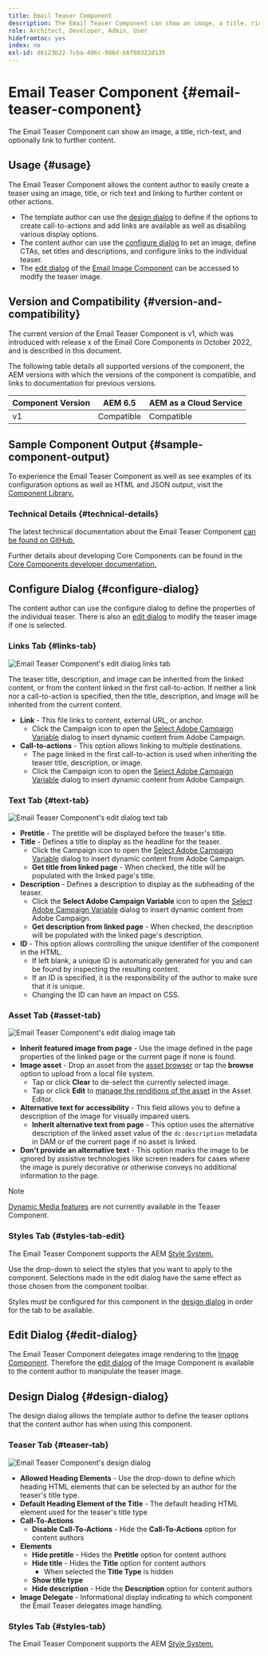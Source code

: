 ```yaml
---
title: Email Teaser Component
description: The Email Teaser Component can show an image, a title, rich-text, and optionally link to further content.
role: Architect, Developer, Admin, User
hidefromtoc: yes
index: no
exl-id: d6123b22-7cba-406c-986d-b6f00322d135
---
```

# Email Teaser Component {#email-teaser-component}

The Email Teaser Component can show an image, a title, rich-text, and optionally link to further content.

## Usage {#usage}

The Email Teaser Component allows the content author to easily create a teaser using an image, title, or rich text and linking to further content or other actions.

* The template author can use the [design dialog](#design-dialog) to define if the options to create call-to-actions and add links are available as well as disabling various display options.
* The content author can use the [configure dialog](#configure-dialog) to set an image, define CTAs, set titles and descriptions, and configure links to the individual teaser.
* The [edit dialog](image.md#edit-dialog) of the [Email Image Component](image.md) can be accessed to modify the teaser image.

## Version and Compatibility {#version-and-compatibility}

The current version of the Email Teaser Component is v1, which was introduced with release x of the Email Core Components in October 2022, and is described in this document.  
  
The following table details all supported versions of the component, the AEM versions with which the versions of the component is compatible, and links to documentation for previous versions.

|Component Version |AEM 6.5 |AEM as a Cloud Service|
|---|---|---|
|v1 |Compatible | Compatible|

## Sample Component Output {#sample-component-output}

To experience the Email Teaser Component as well as see examples of its configuration options as well as HTML and JSON output, visit the [Component Library.](https://adobe.com/go/aem_cmp_library_email_teaser)

### Technical Details {#technical-details}

The latest technical documentation about the Email Teaser Component [can be found on GitHub.](https://adobe.com/go/aem_cmp_tech_email_teaser_v1)

Further details about developing Core Components can be found in the [Core Components developer documentation.](/help/developing/overview.md)

## Configure Dialog {#configure-dialog}

The content author can use the configure dialog to define the properties of the individual teaser. There is also an [edit dialog](#edit-dialog) to modify the teaser image if one is selected.

### Links Tab {#links-tab}

![Email Teaser Component's edit dialog links tab](/help/email/assets/email-teaser-edit-links.png)

The teaser title, description, and image can be inherited from the linked content, or from the content linked in the first call-to-action. If neither a link nor a call-to-action is specified, then the title, description, and image will be inherited from the current content.

* **Link** - This file links to content, external URL, or anchor.
  * Click the Campaign icon to open the [Select Adobe Campaign Variable](/help/email/campaign-variables.md) dialog to insert dynamic content from Adobe Campaign.
* **Call-to-actions** - This option allows linking to multiple destinations.
  * The page linked in the first call-to-action is used when inheriting the teaser title, description, or image.
  * Click the Campaign icon to open the [Select Adobe Campaign Variable](/help/email/campaign-variables.md) dialog to insert dynamic content from Adobe Campaign.

### Text Tab {#text-tab}

![Email Teaser Component's edit dialog text tab](/help/email/assets/email-teaser-edit-text.png)

* **Pretitle** - The pretitle will be displayed before the teaser's title.
* **Title** - Defines a title to display as the headline for the teaser.
  * Click the Campaign icon to open the [Select Adobe Campaign Variable](/help/email/campaign-variables.md) dialog to insert dynamic content from Adobe Campaign.
  * **Get title from linked page** -  When checked, the title will be populated with the linked page's title.
* **Description** - Defines a description to display as the subheading of the teaser.
  * Click the **Select Adobe Campaign Variable** icon to open the [Select Adobe Campaign Variable](/help/email/campaign-variables.md) dialog to insert dynamic content from Adobe Campaign.
  * **Get description from linked page** - When checked, the description will be populated with the linked page's description.
* **ID** - This option allows controlling the unique identifier of the component in the HTML.
  * If left blank, a unique ID is automatically generated for you and can be found by inspecting the resulting content.
  * If an ID is specified, it is the responsibility of the author to make sure that it is unique.
  * Changing the ID can have an impact on CSS.

### Asset Tab {#asset-tab}

![Email Teaser Component's edit dialog image tab](/help/email/assets/email-teaser-edit-image.png)

* **Inherit featured image from page** - Use the image defined in the page properties of the linked page or the current page if none is found.
* **Image asset** - Drop an asset from the [asset browser](https://experienceleague.adobe.com/docs/experience-manager-cloud-service/sites/authoring/fundamentals/environment-tools.html) or tap the **browse** option to upload from a local file system.
  * Tap or click **Clear** to de-select the currently selected image.
  * Tap or click **Edit** to [manage the renditions of the asset](https://experienceleague.adobe.com/docs/experience-manager-cloud-service/assets/manage/manage-digital-assets.html) in the Asset Editor.
* **Alternative text for accessibility** - This field allows you to define a description of the image for visually impaired users.
  * **Inherit alternative text from page** - This option uses the alternative description of the linked asset value of the `dc:description` metadata in DAM or of the current page if no asset is linked.
* **Don't provide an alternative text** - This option marks the image to be ignored by assistive technologies like screen readers for cases where the image is purely decorative or otherwise conveys no additional information to the page.

>[!NOTE]
>
>[Dynamic Media features](image.md#dynamic-media) are not currently available in the Teaser Component.

### Styles Tab {#styles-tab-edit}

The Email Teaser Component supports the AEM [Style System.](/help/get-started/authoring.md#component-styling)

Use the drop-down to select the styles that you want to apply to the component. Selections made in the edit dialog have the same effect as those chosen from the component toolbar.

Styles must be configured for this component in the [design dialog](#design-dialog) in order for the tab to be available.

## Edit Dialog {#edit-dialog}

The Email Teaser Component delegates image rendering to the [Image Component](image.md). Therefore the [edit dialog](image.md#edit-dialog) of the Image Component is available to the content author to manipulate the teaser image.

## Design Dialog {#design-dialog}

The design dialog allows the template author to define the teaser options that the content author has when using this component.

### Teaser Tab {#teaser-tab}

![Email Teaser Component's design dialog](/help/email/assets/email-teaser-design.png)

* **Allowed Heading Elements** - Use the drop-down to define which heading HTML elements that can be selected by an author for the teaser's title type.
* **Default Heading Element of the Title** - The default heading HTML element used for the teaser's title type
* **Call-To-Actions**
  * **Disable Call-To-Actions** - Hide the **Call-To-Actions** option for content authors
* **Elements**
  * **Hide pretitle** - Hides the **Pretitle** option for content authors
  * **Hide title** - Hides the **Title** option for content authors
    * When selected the **Title Type** is hidden
  * **Show title type**
  * **Hide description** - Hide the **Description** option for content authors
* **Image Delegate** - Informational display indicating to which component the Email Teaser delegates image handling.

### Styles Tab {#styles-tab}

The Email Teaser Component supports the AEM [Style System.](/help/get-started/authoring.md#component-styling)
